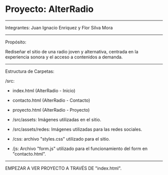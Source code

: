 # Proyecto: AlterRadio

- - -

Integrantes: Juan Ignacio Enriquez y Flor Silva Mora

- - -

Propósito:

Rediseñar el sitio de una radio joven y alternativa, centrada en la experiencia sonora y el acceso a contenidos a demanda. 

- - -

Estructura de Carpetas:

/src:

- index.html (AlterRadio - Inicio)
- contacto.html (AlterRadio - Contacto)
- proyecto.html (AlterRadio - Proyecto)

- /src/assets: Imágenes utilizadas en el sitio.

- /src/assets/redes: Imágenes utilizadas para las redes sociales.

- /css: archivo "styles.css" utilizado para el sitio.

- /js: Archivo "form.js" utilizado para el funcionamiento del form en "contacto.html".

- - -

EMPEZAR A VER PROYECTO A TRAVÉS DE "index.html".








